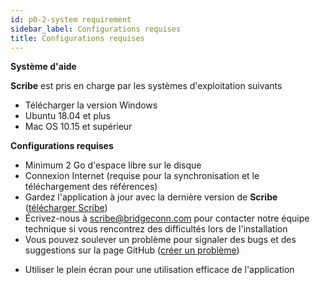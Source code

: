 ```yaml
---
id: p0-2-system requirement
sidebar_label: Configurations requises
title: Configurations requises
---
```


**Système d'aide**

**Scribe** est pris en charge par les systèmes d'exploitation suivants

- Télécharger la version Windows
- Ubuntu 18.04 et plus
- Mac OS 10.15 et supérieur

**Configurations requises**

- Minimum 2 Go d'espace libre sur le disque
- Connexion Internet (requise pour la synchronisation et le téléchargement des références)
- Gardez l'application à jour avec la dernière version de **Scribe** ([télécharger Scribe](https://github.com/bible-technology/scribe-scripture-editor/releases))
- Écrivez-nous à scribe@bridgeconn.com pour contacter notre équipe technique si vous rencontrez des difficultés lors de l'installation
- Vous pouvez soulever un problème pour signaler des bugs et des suggestions sur la page GitHub ([créer un problème](https://github.com/bible-technology/scribe-scripture-editor/issues))
<!-- - To ensure your system supports the target language, download the needed **font** on your device.  -->
- Utiliser le plein écran pour une utilisation efficace de l'application